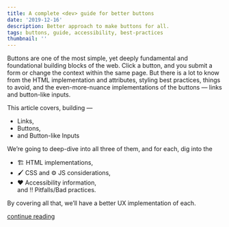 ```yaml
---
title: A complete <dev> guide for better buttons
date: '2019-12-16'
description: Better approach to make buttons for all.
tags: buttons, guide, accessibility, best-practices
thumbnail: ''
---
```


Buttons are one of the most simple, yet deeply fundamental and foundational building blocks of the web. Click a button, and you submit a form or change the context within the same page. But there is a lot to know from the HTML implementation and attributes, styling best practices, things to avoid, and the even-more-nuance implementations of the buttons — links and button-like inputs.

This article covers, building —
- Links,
- Buttons,
- and Button-like Inputs

We’re going to deep-dive into all three of them, and for each, dig into the  
- 🏗️ HTML implementations,  
- 🖌 CSS and ⚙️ JS considerations,  
- ❤️ Accessibility information,  
 and ‼️ Pitfalls/Bad practices.  
 
By covering all that, we’ll have a better UX implementation of each.

[continue reading](https://codeburst.io/a-complete-dev-guide-for-better-buttons-b2efb773a5ef)